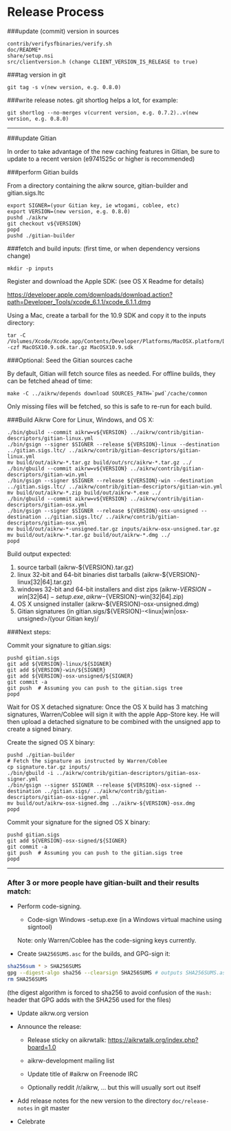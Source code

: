 Release Process
====================

###update (commit) version in sources

	contrib/verifysfbinaries/verify.sh
	doc/README*
	share/setup.nsi
	src/clientversion.h (change CLIENT_VERSION_IS_RELEASE to true)

###tag version in git

	git tag -s v(new version, e.g. 0.8.0)

###write release notes. git shortlog helps a lot, for example:

	git shortlog --no-merges v(current version, e.g. 0.7.2)..v(new version, e.g. 0.8.0)

* * *

###update Gitian

 In order to take advantage of the new caching features in Gitian, be sure to update to a recent version (e9741525c or higher is recommended)

###perform Gitian builds

 From a directory containing the aikrw source, gitian-builder and gitian.sigs.ltc
  
    export SIGNER=(your Gitian key, ie wtogami, coblee, etc)
	export VERSION=(new version, e.g. 0.8.0)
	pushd ./aikrw
	git checkout v${VERSION}
	popd
	pushd ./gitian-builder

###fetch and build inputs: (first time, or when dependency versions change)

	mkdir -p inputs

 Register and download the Apple SDK: (see OS X Readme for details)

 https://developer.apple.com/downloads/download.action?path=Developer_Tools/xcode_6.1.1/xcode_6.1.1.dmg

 Using a Mac, create a tarball for the 10.9 SDK and copy it to the inputs directory:

	tar -C /Volumes/Xcode/Xcode.app/Contents/Developer/Platforms/MacOSX.platform/Developer/SDKs/ -czf MacOSX10.9.sdk.tar.gz MacOSX10.9.sdk

###Optional: Seed the Gitian sources cache

  By default, Gitian will fetch source files as needed. For offline builds, they can be fetched ahead of time:

	make -C ../aikrw/depends download SOURCES_PATH=`pwd`/cache/common

  Only missing files will be fetched, so this is safe to re-run for each build.

###Build Aikrw Core for Linux, Windows, and OS X:

	./bin/gbuild --commit aikrw=v${VERSION} ../aikrw/contrib/gitian-descriptors/gitian-linux.yml
	./bin/gsign --signer $SIGNER --release ${VERSION}-linux --destination ../gitian.sigs.ltc/ ../aikrw/contrib/gitian-descriptors/gitian-linux.yml
	mv build/out/aikrw-*.tar.gz build/out/src/aikrw-*.tar.gz ../
	./bin/gbuild --commit aikrw=v${VERSION} ../aikrw/contrib/gitian-descriptors/gitian-win.yml
	./bin/gsign --signer $SIGNER --release ${VERSION}-win --destination ../gitian.sigs.ltc/ ../aikrw/contrib/gitian-descriptors/gitian-win.yml
	mv build/out/aikrw-*.zip build/out/aikrw-*.exe ../
	./bin/gbuild --commit aikrw=v${VERSION} ../aikrw/contrib/gitian-descriptors/gitian-osx.yml
	./bin/gsign --signer $SIGNER --release ${VERSION}-osx-unsigned --destination ../gitian.sigs.ltc/ ../aikrw/contrib/gitian-descriptors/gitian-osx.yml
	mv build/out/aikrw-*-unsigned.tar.gz inputs/aikrw-osx-unsigned.tar.gz
	mv build/out/aikrw-*.tar.gz build/out/aikrw-*.dmg ../
	popd
  Build output expected:

  1. source tarball (aikrw-${VERSION}.tar.gz)
  2. linux 32-bit and 64-bit binaries dist tarballs (aikrw-${VERSION}-linux[32|64].tar.gz)
  3. windows 32-bit and 64-bit installers and dist zips (aikrw-${VERSION}-win[32|64]-setup.exe, aikrw-${VERSION}-win[32|64].zip)
  4. OS X unsigned installer (aikrw-${VERSION}-osx-unsigned.dmg)
  5. Gitian signatures (in gitian.sigs/${VERSION}-<linux|win|osx-unsigned>/(your Gitian key)/

###Next steps:

Commit your signature to gitian.sigs:

	pushd gitian.sigs
	git add ${VERSION}-linux/${SIGNER}
	git add ${VERSION}-win/${SIGNER}
	git add ${VERSION}-osx-unsigned/${SIGNER}
	git commit -a
	git push  # Assuming you can push to the gitian.sigs tree
	popd

  Wait for OS X detached signature:
	Once the OS X build has 3 matching signatures, Warren/Coblee will sign it with the apple App-Store key.
	He will then upload a detached signature to be combined with the unsigned app to create a signed binary.

  Create the signed OS X binary:

	pushd ./gitian-builder
	# Fetch the signature as instructed by Warren/Coblee
	cp signature.tar.gz inputs/
	./bin/gbuild -i ../aikrw/contrib/gitian-descriptors/gitian-osx-signer.yml
	./bin/gsign --signer $SIGNER --release ${VERSION}-osx-signed --destination ../gitian.sigs/ ../aikrw/contrib/gitian-descriptors/gitian-osx-signer.yml
	mv build/out/aikrw-osx-signed.dmg ../aikrw-${VERSION}-osx.dmg
	popd

Commit your signature for the signed OS X binary:

	pushd gitian.sigs
	git add ${VERSION}-osx-signed/${SIGNER}
	git commit -a
	git push  # Assuming you can push to the gitian.sigs tree
	popd

-------------------------------------------------------------------------

### After 3 or more people have gitian-built and their results match:

- Perform code-signing.

    - Code-sign Windows -setup.exe (in a Windows virtual machine using signtool)

  Note: only Warren/Coblee has the code-signing keys currently.

- Create `SHA256SUMS.asc` for the builds, and GPG-sign it:
```bash
sha256sum * > SHA256SUMS
gpg --digest-algo sha256 --clearsign SHA256SUMS # outputs SHA256SUMS.asc
rm SHA256SUMS
```
(the digest algorithm is forced to sha256 to avoid confusion of the `Hash:` header that GPG adds with the SHA256 used for the files)

- Update aikrw.org version

- Announce the release:

  - Release sticky on aikrwtalk: https://aikrwtalk.org/index.php?board=1.0

  - aikrw-development mailing list

  - Update title of #aikrw on Freenode IRC

  - Optionally reddit /r/aikrw, ... but this will usually sort out itself

- Add release notes for the new version to the directory `doc/release-notes` in git master

- Celebrate 
